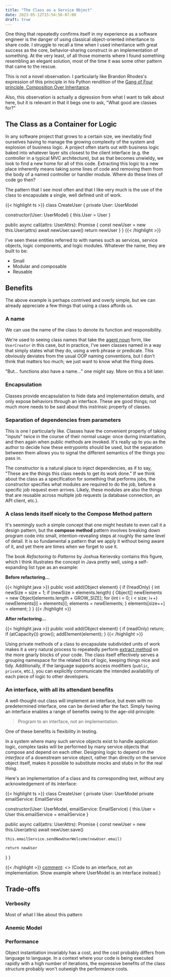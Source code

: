 ```yaml
---
title: "The Class as a Service Object"
date: 2023-05-12T15:54:56-07:00
draft: true
---
```


One thing that repeatedly confirms itself in my experience as a software engineer is the danger of using classical object-oriented inheritance to share code. I struggle to recall a time when I used inheritance with great success as the core, behavior-sharing construct in an implementation of something. At the very least, of all those moments where I found something resembling an elegant solution, most of the time it was some other pattern that came to the rescue.

This is not a novel observation. I particularly like Brandon Rhodes's expression of this principle in his Python rendition of the [Gang of Four principle, Composition Over Inheritance](https://python-patterns.guide/gang-of-four/composition-over-inheritance/).

Also, this observation is actually a digression from what I want to talk about here, but it is relevant in that it begs one to ask, "What good are classes for?"

## The Class as a Container for Logic

In any software project that grows to a certain size, we inevitably find ourselves having to manage the growing complexity of the system and explosion of business logic. A project often starts out with business logic baked into whatever layer sits closest to the client interface (e.g. the controller in a typical MVC architecture), but as that becomes unwieldy, we look to find a new home for all of this code. Extracting this logic to a new place inherently means taking some lines of code and removing them from the body of a named controller or handler module. Where do these lines of code go then?

The pattern that I see most often and that I like very much is the use of the class to encapsulate a single, well defined unit of work.

{{< highlight ts >}}
class CreateUser {
  private User: UserModel

  constructor(User: UserModel) {
    this.User = User
  }
  
  public async call(attrs: UserAttrs): Promise<UserRecord> {
    const newUser = new this.User(attrs)
    await newUser.save()
    return newUser
  }
}
{{< /highlight >}}

I've seen these entities referred to with names such as services, service objects, logic components, and logic modules. Whatever the name, they are built to be:

- Small
- Modular and composable
- Reusable

## Benefits

The above example is perhaps contrived and overly simple, but we can already appreciate a few things that using a class affords us.

### A name

We can use the name of the class to denote its function and responsibility.

We're used to seeing class names that take the [agent noun](https://en.wikipedia.org/wiki/Agent_noun) form, like `UserCreator` in this case, but in practice, I've seen classes named in a way that simply states what they do, using a verb phrase or predicate. This obviously deviates from the usual OOP naming conventions, but I don't think that matters too much; we just want to know what the thing does.

"But... functions also have a name..." one might say. More on this a bit later.

### Encapsulation

Classes provide encapsulation to hide data and implementation details, and only expose behaviors through an interface. These are good things; not much more needs to be said about this instrinsic property of classes.

### Separation of dependencies from parameters

This is one I particularly like. Classes have the convenient property of taking "inputs" twice in the course of their normal usage: once during instantiation, and then again when public methods are invoked. It's really up to you as the author to decide how these entrypoints should be used, but the separation between them allows you to signal the different semantics of the things you pass in.

The constructor is a natural place to inject dependencies, as if to say, "These are the things this class needs to get its work done." If we think about the class as a specification for something that performs jobs, the constructor specifies what modules are required to do the job, before a specific job request even arrives. Likely, these modules are also the things that are reusable across multiple job requests (a database connection, an API client, etc.).

[comment]: <> (Class methods as convenience factories.)

### A class lends itself nicely to the Compose Method pattern

It's seemingly such a simple concept that one might hesitate to even call it a design pattern, but the **compose method** pattern involves breaking down program code into small, intention-revealing steps at roughly the same level of detail. It is so fundamental a pattern that we apply it without being aware of it, and yet there are times when we forget to use it.

The book _Refactoring to Patterns_ by Joshua Kerievsky contains this figure, which I think illustrates the concept in Java pretty well, using a self-expanding list type as an example:

**Before refactoring...**

{{< highlight java >}}
public void add(Object element) {
  if (!readOnly) {
    int newSize = size + 1;
    if (newSize > elements.length) {
      Object[] newElements = new Object[elements.length + GROW_SIZE];
      for (int i = 0; i < size; i++)
        newElements[i] = elements[i];
      elements = newElements;
    }
    elements[size++] = element;
  }
}
{{< /highlight >}}

**After refactoring...**

{{< highlight java >}}
public void add(Object element) {
  if (readOnly)
    return;
  if (atCapacity())
    grow();
  addElement(element);
}
{{< /highlight >}}

Using private methods of a class to encapsulate subdivided units of work makes it a very natural process to repeatedly perform [extract method](https://refactoring.com/catalog/extractFunction.html) on the more gnarly blocks of your code. The class itself effectively serves a grouping namespace for the related bits of logic, keeping things nice and tidy. Additionally, if the language supports access modifiers (`public`, `private`, etc.), you can explicitly communicate the intended availability of each piece of logic to other developers.

### An interface, with all its attendant benefits

A well-thought-out class will implement an interface, but even with no predetermined interface, one can be derived after the fact. Simply having an interface enables a range of benefits owing to the age-old principle:

> Program to an interface, not an implementation.

One of these benefits is flexibility in testing.

In a system where many such service objects exist to handle application logic, complex tasks will be performed by many service objects that compose and depend on each other. Designing logic to depend on the _interface_ of a downstream service object, rather than directly on the service object itself, makes it possible to substitute mocks and stubs in for the real thing.

Here's an implementation of a class and its corresponding test, _without_ any acknowledgement of its interface:

{{< highlight ts >}}
class CreateUser {
  private User: UserModel
  private emailService: EmailService

  constructor(User: UserModel, emailService: EmailService) {
    this.User = User
    this.emailService = emailService
  }
  
  public async call(attrs: UserAttrs): Promise<UserRecord> {
    const newUser = new this.User(attrs)
    await newUser.save()

    this.emailService.sendNewUserWelcome(newUser.email)

    return newUser
  }
}


{{< /highlight >}}
[comment]: <> (Code to an interface, not an implementation. Show example where UserModel is an interface instead.)

## Trade-offs

### Verbosity

Most of what I like about this pattern

### Anemic Model

### Performance

Object instantiation invariably has a cost, and the cost probably differs from language to language. In a context where your code is being executed rapidly with a high number of iterations, the expressive benefits of the class structure probably won't outweigh the performance costs.
